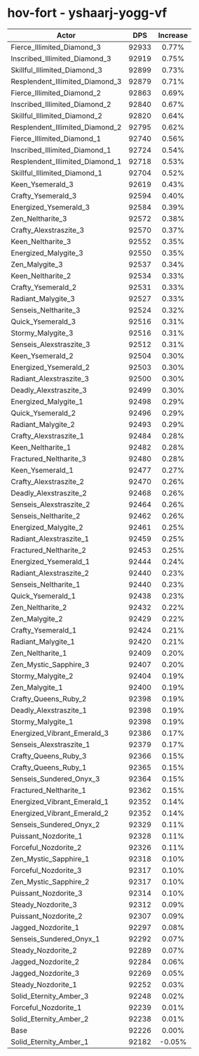 # hov-fort - yshaarj-yogg-vf
| Actor | DPS | Increase |
|---|:---:|:---:|
|Fierce_Illimited_Diamond_3|92933|0.77%|
|Inscribed_Illimited_Diamond_3|92919|0.75%|
|Skillful_Illimited_Diamond_3|92899|0.73%|
|Resplendent_Illimited_Diamond_3|92879|0.71%|
|Fierce_Illimited_Diamond_2|92863|0.69%|
|Inscribed_Illimited_Diamond_2|92840|0.67%|
|Skillful_Illimited_Diamond_2|92820|0.64%|
|Resplendent_Illimited_Diamond_2|92795|0.62%|
|Fierce_Illimited_Diamond_1|92740|0.56%|
|Inscribed_Illimited_Diamond_1|92724|0.54%|
|Resplendent_Illimited_Diamond_1|92718|0.53%|
|Skillful_Illimited_Diamond_1|92704|0.52%|
|Keen_Ysemerald_3|92619|0.43%|
|Crafty_Ysemerald_3|92594|0.40%|
|Energized_Ysemerald_3|92584|0.39%|
|Zen_Neltharite_3|92572|0.38%|
|Crafty_Alexstraszite_3|92570|0.37%|
|Keen_Neltharite_3|92552|0.35%|
|Energized_Malygite_3|92550|0.35%|
|Zen_Malygite_3|92537|0.34%|
|Keen_Neltharite_2|92534|0.33%|
|Crafty_Ysemerald_2|92531|0.33%|
|Radiant_Malygite_3|92527|0.33%|
|Senseis_Neltharite_3|92524|0.32%|
|Quick_Ysemerald_3|92516|0.31%|
|Stormy_Malygite_3|92516|0.31%|
|Senseis_Alexstraszite_3|92512|0.31%|
|Keen_Ysemerald_2|92504|0.30%|
|Energized_Ysemerald_2|92503|0.30%|
|Radiant_Alexstraszite_3|92500|0.30%|
|Deadly_Alexstraszite_3|92499|0.30%|
|Energized_Malygite_1|92498|0.29%|
|Quick_Ysemerald_2|92496|0.29%|
|Radiant_Malygite_2|92493|0.29%|
|Crafty_Alexstraszite_1|92484|0.28%|
|Keen_Neltharite_1|92482|0.28%|
|Fractured_Neltharite_3|92480|0.28%|
|Keen_Ysemerald_1|92477|0.27%|
|Crafty_Alexstraszite_2|92470|0.26%|
|Deadly_Alexstraszite_2|92468|0.26%|
|Senseis_Alexstraszite_2|92464|0.26%|
|Senseis_Neltharite_2|92462|0.26%|
|Energized_Malygite_2|92461|0.25%|
|Radiant_Alexstraszite_1|92459|0.25%|
|Fractured_Neltharite_2|92453|0.25%|
|Energized_Ysemerald_1|92444|0.24%|
|Radiant_Alexstraszite_2|92440|0.23%|
|Senseis_Neltharite_1|92440|0.23%|
|Quick_Ysemerald_1|92438|0.23%|
|Zen_Neltharite_2|92432|0.22%|
|Zen_Malygite_2|92429|0.22%|
|Crafty_Ysemerald_1|92424|0.21%|
|Radiant_Malygite_1|92420|0.21%|
|Zen_Neltharite_1|92409|0.20%|
|Zen_Mystic_Sapphire_3|92407|0.20%|
|Stormy_Malygite_2|92404|0.19%|
|Zen_Malygite_1|92400|0.19%|
|Crafty_Queens_Ruby_2|92398|0.19%|
|Deadly_Alexstraszite_1|92398|0.19%|
|Stormy_Malygite_1|92398|0.19%|
|Energized_Vibrant_Emerald_3|92386|0.17%|
|Senseis_Alexstraszite_1|92379|0.17%|
|Crafty_Queens_Ruby_3|92366|0.15%|
|Crafty_Queens_Ruby_1|92365|0.15%|
|Senseis_Sundered_Onyx_3|92364|0.15%|
|Fractured_Neltharite_1|92362|0.15%|
|Energized_Vibrant_Emerald_1|92352|0.14%|
|Energized_Vibrant_Emerald_2|92352|0.14%|
|Senseis_Sundered_Onyx_2|92329|0.11%|
|Puissant_Nozdorite_1|92328|0.11%|
|Forceful_Nozdorite_2|92326|0.11%|
|Zen_Mystic_Sapphire_1|92318|0.10%|
|Forceful_Nozdorite_3|92317|0.10%|
|Zen_Mystic_Sapphire_2|92317|0.10%|
|Puissant_Nozdorite_3|92314|0.10%|
|Steady_Nozdorite_3|92312|0.09%|
|Puissant_Nozdorite_2|92307|0.09%|
|Jagged_Nozdorite_1|92297|0.08%|
|Senseis_Sundered_Onyx_1|92292|0.07%|
|Steady_Nozdorite_2|92289|0.07%|
|Jagged_Nozdorite_2|92284|0.06%|
|Jagged_Nozdorite_3|92269|0.05%|
|Steady_Nozdorite_1|92252|0.03%|
|Solid_Eternity_Amber_3|92248|0.02%|
|Forceful_Nozdorite_1|92239|0.01%|
|Solid_Eternity_Amber_2|92238|0.01%|
|Base|92226|0.00%|
|Solid_Eternity_Amber_1|92182|-0.05%|
